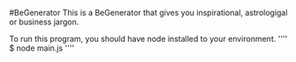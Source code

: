 #BeGenerator
This is a BeGenerator that gives you inspirational, astrologigal or business jargon.

To run this program, you should have node installed to your environment.
''''
$ node main.js
''''